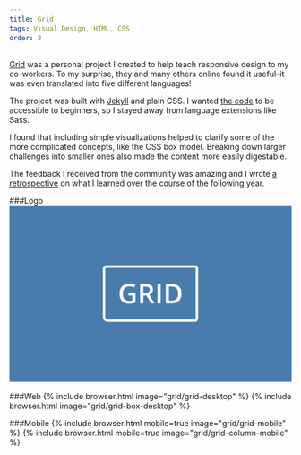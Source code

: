 ```yaml
---
title: Grid
tags: Visual Design, HTML, CSS
order: 3
---
```


[Grid](http://www.adamkaplan.me/grid) was a personal project I created to help teach responsive design to my co-workers. To my surprise, they and many others online found it useful–it was even  translated into five different languages!

The project was built with [Jekyll](http://jekyllrb.com) and plain CSS. I wanted [the code](https://github.com/aekaplan/grid) to be accessible to beginners, so I stayed away from language extensions like Sass.

I found that including simple visualizations helped to clarify some of the more complicated concepts, like the CSS box model. Breaking down larger challenges into smaller ones also made the content more easily digestable.

The feedback I received from the community was amazing and I wrote [a retrospective](/blog/grid-retrospective) on what I learned over the course of the following year.

###Logo
![Responsive](/assets/images/work/grid/grid-logo.svg)

###Web
{% include browser.html image="grid/grid-desktop" %}
{% include browser.html image="grid/grid-box-desktop" %}

###Mobile
{% include browser.html mobile=true image="grid/grid-mobile" %}
{% include browser.html mobile=true image="grid/grid-column-mobile" %}
